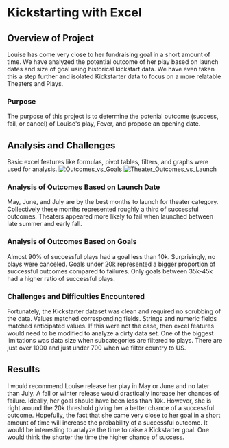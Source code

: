 # Kickstarting with Excel

## Overview of Project
Louise has come very close to her fundraising goal in a short amount of time. We have analyzed the potential outcome of her play based on launch dates and size of goal using historical kickstart data. We have even taken this a step further and isolated Kickstarter data to focus on a more relatable  Theaters and Plays.

### Purpose
The purpose of this project is to determine the potenial outcome (success, fail, or cancel) of Louise's play, Fever, and propose an opening date.

## Analysis and Challenges
Basic excel features like formulas, pivot tables, filters, and graphs were used for analysis. 
![Outcomes_vs_Goals](https://user-images.githubusercontent.com/103381098/163433254-9e7c0843-a410-44ec-8ed3-a43c6a85e817.png)
![Theater_Outcomes_vs_Launch](https://user-images.githubusercontent.com/103381098/163433291-e7ea48e9-dbef-4fd4-bfe2-f26471770a05.png)

### Analysis of Outcomes Based on Launch Date
May, June, and July are by the best months to launch for theater category. Collectively  these months represented roughly a third of successful outcomes. Theaters appeared more likely to fail when launched between late summer and early fall. 

### Analysis of Outcomes Based on Goals
Almost 90% of successful plays had a goal less than 10k. Surprisingly, no plays were canceled. Goals under 20k represented a bigger proportion of successful outcomes compared to failures. Only goals between 35k-45k had a higher ratio of successful plays.

### Challenges and Difficulties Encountered
Fortunately, the Kickstarter dataset was clean and required no scrubbing of the data. Values matched corresponding fields. Strings and numeric fields matched anticipated values. If this were not the case, then excel features would need to be modified to analyze a dirty data set. One of the biggest limitations was data size when subcategories are filtered to plays. There are just over 1000 and just under 700 when we filter country to US.

## Results
I would recommend Louise release her play in May or June and no later than July. A fall or winter release would drastically increase her chances of failure. Ideally, her goal should have been less than 10k. However, she is right around the 20k threshold giving her a better chance of a successful outcome. Hopefully, the fact that she came very close to her goal in a short amount of time will increase the probability of a successful outcome. It would be interesting to analyze the time to raise a Kickstarter goal. One would think the shorter the time the higher chance of success.
